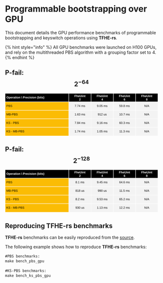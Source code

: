 # Programmable bootstrapping over GPU

This document details the GPU performance benchmarks of programmable bootstrapping and keyswitch operations using **TFHE-rs**.

{% hint style="info" %}
All GPU benchmarks were launched on H100 GPUs, and rely on the multithreaded PBS algorithm with a grouping factor set to 4.
{% endhint %}

## P-fail: $$2^{-64}$$

![](../../../.gitbook/assets/gpu-pbs-benchmark-tuniform-2m64.svg)

## P-fail: $$2^{-128}$$

![](../../../.gitbook/assets/gpu-pbs-benchmark-tuniform-2m128.svg)

## Reproducing TFHE-rs benchmarks

**TFHE-rs** benchmarks can be easily reproduced from the [source](https://github.com/zama-ai/tfhe-rs).

The following example shows how to reproduce **TFHE-rs** benchmarks:

```shell
#PBS benchmarks:
make bench_pbs_gpu

#KS-PBS benchmarks:
make bench_ks_pbs_gpu
```
